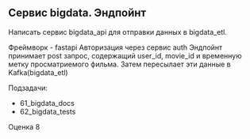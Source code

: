 ## Сервис bigdata. Эндпойнт

Написать сервис bigdata_api для отправки данных в bigdata_etl.

Фреймворк - fastapi
Авторизация через сервис auth
Эндпойнт принимает post запрос, содержащий user_id, movie_id и временную метку просматриемого фильма. Затем пересылает эти данные в Kafka(bigdata_etl)

Подзадачи:
- 61_bigdata_docs
- 62_bigdata_tests

Оценка 8